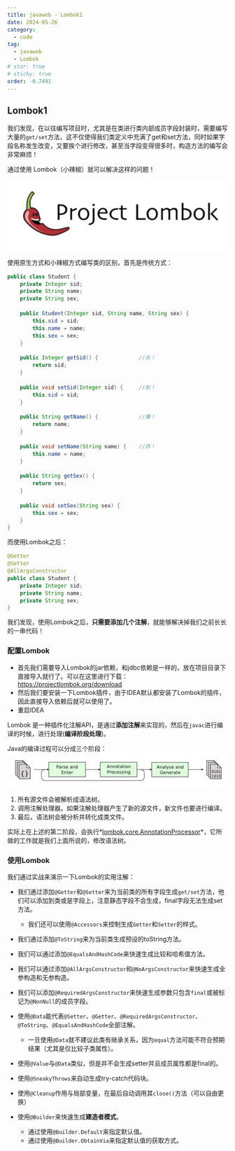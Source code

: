 ```yaml
---
title: javaweb - Lombok1
date: 2024-05-26
category:
  - code
tag:
  - javaweb
  - Lombok
# star: true
# sticky: true
order: -0.7491
---
```


## Lombok1

我们发现，在以往编写项目时，尤其是在类进行类内部成员字段封装时，需要编写大量的`get/set`方法，这不仅使得我们类定义中充满了get和set方法，同时如果字段名称发生改变，又要挨个进行修改，甚至当字段变得很多时，构造方法的编写会非常麻烦！

通过使用 Lombok（小辣椒）就可以解决这样的问题！

![img](../../img/javaweb/8.png)

使用原生方式和小辣椒方式编写类的区别，首先是传统方式：

```java
public class Student {
    private Integer sid;
    private String name;
    private String sex;

    public Student(Integer sid, String name, String sex) {
        this.sid = sid;
        this.name = name;
        this.sex = sex;
    }

    public Integer getSid() {             //长！
        return sid;
    }

    public void setSid(Integer sid) {     //到！
        this.sid = sid;
    }

    public String getName() {             //爆！
        return name;
    }

    public void setName(String name) {    //炸！
        this.name = name;
    }

    public String getSex() {
        return sex;
    }

    public void setSex(String sex) {
        this.sex = sex;
    }
}
```

而使用Lombok之后：

```java
@Getter
@Setter
@AllArgsConstructor
public class Student {
    private Integer sid;
    private String name;
    private String sex;
}
```

我们发现，使用Lombok之后，**只需要添加几个注解**，就能够解决掉我们之前长长的一串代码！

### 配置Lombok

- 首先我们需要导入Lombok的jar依赖，和jdbc依赖是一样的，放在项目目录下直接导入就行了。可以在这里进行下载：<https://projectlombok.org/download>
- 然后我们要安装一下Lombok插件，由于IDEA默认都安装了Lombok的插件，因此直接导入依赖后就可以使用了。
- 重启IDEA

Lombok 是一种插件化注解API，是通过**添加注解**来实现的，然后在`javac`进行编译的时候，进行处理(**编译阶段处理**)。

Java的编译过程可以分成三个阶段：
![img](../../img/javaweb/9.png)

1. 所有源文件会被解析成语法树。
2. 调用注解处理器。如果注解处理器产生了新的源文件，新文件也要进行编译。
3. 最后，语法树会被分析并转化成类文件。

实际上在上述的第二阶段，会执行*[lombok.core.AnnotationProcessor](https://github.com/rzwitserloot/lombok/blob/master/src/core/lombok/core/AnnotationProcessor.java)*，它所做的工作就是我们上面所说的，修改语法树。

### 使用Lombok

我们通过实战来演示一下Lombok的实用注解：

- 我们通过添加`@Getter`和`@Setter`来为当前类的所有字段生成`get/set`方法，他们可以添加到类或是字段上，注意静态字段不会生成，final字段无法生成set方法。
  - 我们还可以使用`@Accessors`来控制生成`Getter`和`Setter`的样式。

- 我们通过添加`@ToString`来为当前类生成预设的toString方法。

- 我们可以通过添加`@EqualsAndHashCode`来快速生成比较和哈希值方法。

- 我们可以通过添加`@AllArgsConstructor`和`@NoArgsConstructor`来快速生成全参构造和无参构造。

- 我们可以添加`@RequiredArgsConstructor`来快速生成参数只包含`final`或被标记为`@NonNull`的成员字段。

- 使用`@Data`能代表`@Setter`、`@Getter`、`@RequiredArgsConstructor`、`@ToString`、`@EqualsAndHashCode`全部注解。
  - 一旦使用`@Data`就不建议此类有继承关系，因为`equal`方法可能不符合预期结果（尤其是仅比较子类属性）。

- 使用`@Value`与`@Data`类似，但是并不会生成setter并且成员属性都是final的。

- 使用`@SneakyThrows`来自动生成try-catch代码块。

- 使用`@Cleanup`作用与局部变量，在最后自动调用其`close()`方法（可以自由更换）

- 使用`@Builder`来快速生成**建造者模式**。
  - 通过使用`@Builder.Default`来指定默认值。
  - 通过使用`@Builder.ObtainVia`来指定默认值的获取方式。
